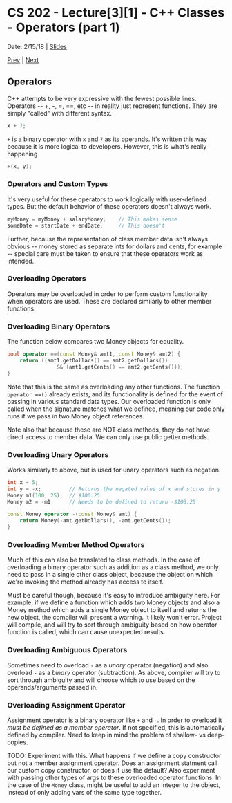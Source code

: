 # CS 202 - Lecture[3][1] - C++ Classes - Operators (part 1)
Date: 2/15/18 | [Slides](../slides/CS202_Lecture8_[C++_Classes-Operator(s)_(Pt.1)]_02.15.pdf)

[Prev](./lecture_3_0.md) | [Next](./lecture_4_0.md)

## Operators
C++ attempts to be very expressive with the fewest possible lines.
Operators -- +, -, =, ==, etc -- in reality just represent functions.
They are simply "called" with different syntax.

```cpp
x + 7;
```

`+` is a binary operator with `x` and `7` as its operands. It's written
this way because it is more logical to developers. However, this is
what's really happening

```cpp
+(x, y);
```

### Operators and Custom Types
It's very useful for these operators to work logically with user-defined
types. But the default behavior of these operators doesn't always work.

```cpp
myMoney = myMoney + salaryMoney;    // This makes sense
someDate = startDate + endDate;     // This doesn't
```

Further, because the representation of class member data isn't always
obvious -- money stored as separate ints for dollars and cents, for
example -- special care must be taken to ensure that these operators
work as intended.

### Overloading Operators
Operators may be overloaded in order to perform custom functionality
when operators are used. These are declared similarly to other member
functions.

### Overloading Binary Operators

The function below compares two Money objects for equality.
```cpp
bool operator ==(const Money& amt1, const Money& amt2) {
    return ((amt1.getDollars() == amt2.getDollars())
                && (amt1.getCents() == amt2.getCents()));
}
```

Note that this is the same as overloading any other functions. The
function `operator ==()` already exists, and its functionality is defined
for the event of passing in various standard data types. Our overloaded
function is only called when the signature matches what we defined,
meaning our code only runs if we pass in two Money object references.

Note also that because these are NOT class methods, they do not have
direct access to member data. We can only use public getter methods.

### Overloading Unary Operators
Works similarly to above, but is used for unary operators such as
negation.

```cpp
int x = 5;
int y = -x;         // Returns the negated value of x and stores in y
Money m1(100, 25);  // $100.25
Money m2 = -m1;     // Needs to be defined to return -$100.25
```

```cpp
const Money operator -(const Money& amt) {
    return Money(-amt.getDollars(), -amt.getCents());
}
```

### Overloading Member Method Operators
Much of this can also be translated to class methods. In the case of
overloading a binary operator such as addition as a class method,
we only need to pass in a single other class object, because the object
on which we're invoking the method already has access to itself.

Must be careful though, because it's easy to introduce ambiguity here.
For example, if we define a function which adds two Money objects and
also a Money method which adds a single Money object to itself and
returns the new object, the compiler will present a warning. It likely
won't error. Project will compile, and will try to sort through ambiguity
based on how operator function is called, which can cause unexpected
results.

### Overloading Ambiguous Operators
Sometimes need to overload `-` as a *unary* operator (negation) and
also overload `-` as a *binary* operator (subtraction). As above,
compiler will try to sort through ambiguity and will choose which to use
based on the operands/arguments passed in.

### Overloading Assignment Operator
Assignment operator is a binary operator like `+` and `-`. In order to
overload it *must be defined as a member operator*. If not specified,
this is automatically defined by compiler. Need to keep in mind the
problem of shallow- vs deep-copies.

TODO: Experiment with this. What happens if we define a copy constructor
but not a member assignment operator. Does an assignment statment call
our custom copy constructor, or does it use the default? Also experiment
with passing other types of args to these overloaded operator functions.
In the case of the `Money` class, might be useful to add an integer to
the object, instead of only adding vars of the same type together.